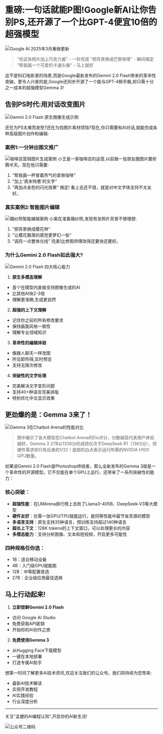 # 重磅:一句话就能P图!Google新AI让你告别PS,还开源了一个比GPT-4便宜10倍的超强模型

![Google AI 2025年3月重磅更新](../../assets/images/2025-03-14/gemini-flash-website.png)

> "给这张照片加上巧克力酱" - 一秒完成
> "把背景换成巴黎铁塔" - 瞬间搞定
> "帮我画一个可爱的卡通头像" - 马上就好

这不是科幻电影里的场景,而是Google最新发布的Gemini 2.0 Flash带来的革命性突破。更令人兴奋的是,Google还同步开源了一个能与GPT-4掰手腕,却只需十分之一成本的超强模型Gemma 3!

## 告别PS时代:用对话改变图片

![Gemini 2.0 Flash 原生图像生成示例](../../assets/images/2025-03-14/native-image-generation.png)

还在为PS太难而发愁?还在为找图片素材烦恼?现在,你只需要和AI对话,就能完成各种高级图片创作和编辑:

### 案例1:一分钟出图文推广
![咖啡店营销图片生成案例](../../assets/images/2025-03-14/coffee-shop-promo.png)
小王是一家咖啡店的运营,以前做一张朋友圈图片要折腾半天。现在他只需要:
1. "帮我画一杯冒着热气的拿铁咖啡"
2. "加上'周末特惠'的文字"
3. "再加点金色的闪光效果"
搞定! 看上去还不错，就是对中文字体支持不太友好。

### 真实案例2:智能图片编辑
![婚纱照智能编辑案例](../../assets/images/2025-03-14/wedding-photo-edit.png)
小美在准备婚纱照,发现有张照片背景不够理想:
1. "把背景换成樱花林"
2. "让樱花飘落的感觉更梦幻一些"
3. "调亮一点整体光线"
完美!比修图师傅改得还要快还要好。

### 为什么Gemini 2.0 Flash如此强大?

![Gemini 2.0 Flash 四大核心能力](../../assets/images/2025-03-14/four-capabilities.svg)

1) **原生多模态理解**
- 首个在模型内直接支持图像生成的AI
- 比其他AI快2-3倍
- 理解更准确,生成更自然

2) **超强的上下文理解**
- 记住你之前的所有修改要求
- 保持画面风格一致性
- 理解专业领域知识

3) **革命性的编辑体验**
- 像跟人聊天一样改图
- 所见即所得,实时预览
- 支持无限次修改

4) **突破性的文字处理**
- 完美解决文字变形问题
- 支持40+种语言完美排版
- 特别优化中文显示效果

## 更劲爆的是：Gemma 3来了！

![Gemma 3在Chatbot Arena的性能对比](../../assets/images/2025-03-14/chatbot-arena-elo-scores.png)

> 图中展示了各大模型在Chatbot Arena的Elo评分，分数越高代表用户体验越好。Gemma 3 27B以1336分的成绩仅次于DeepSeek R1（1363分），但硬件需求却只有后者的1/32！底部的白点表示运行所需的NVIDIA H100 GPU数量。

如果说Gemini 2.0 Flash是Photoshop终结者，那么全新发布的Gemma 3就是一个革命性的开源模型。它不仅能在单个GPU上运行，还带来了一系列突破性的能力：

### 核心突破：
- **超强性能**：在LMArena排行榜上击败了Llama3-405B、DeepSeek-V3等大模型
- **硬件友好**：仅需一张GPU/TPU就能运行，是同等性能中最节省资源的模型
- **多语言支持**：原生支持35种语言，预训练支持超过140种语言
- **超长上下文**：128K tokens的上下文窗口，可以处理更长的内容
- **多模态能力**：支持分析图像、文本和短视频，开启更多可能性



### 四种规格任你选：
- 1B：适合移动设备
- 4B：入门级GPU就能跑
- 12B：中等配置首选
- 27B：企业级应用最佳选择


## 马上行动起来!

1. **立即尝鲜Gemini 2.0 Flash**
- 访问 Google AI Studio
- 免费获取API密钥
- 开始你的AI创作之旅

2. **免费使用Gemma 3**
- 从Hugging Face下载模型
- 一键在本地部署
- 打造专属AI助手

想第一时间了解更多AI技术资讯,欢迎关注我们的公众号。我们将持续为您带来:
- 最新AI技术解读
- 实用开发教程
- AI实践经验
- 行业深度分析

---
关注"孟健的AI编程认知",开启你的AI新生活!

![公众号二维码](../../assets/images/qrcode.png)